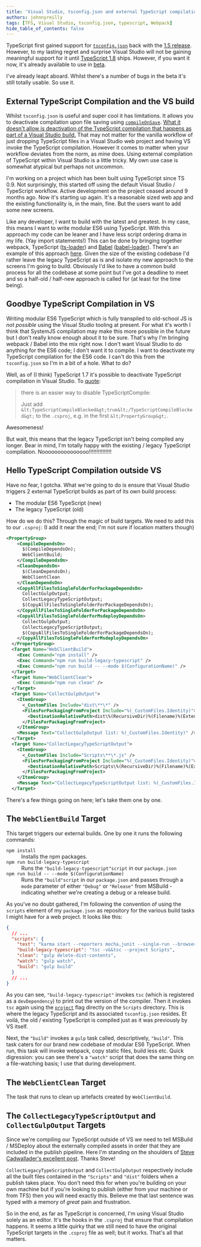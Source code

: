 ```yaml
---
title: 'Visual Studio, tsconfig.json and external TypeScript compilation'
authors: johnnyreilly
tags: [TFS, Visual Studio, tsconfig.json, typescript, Webpack]
hide_table_of_contents: false
---
```


TypeScript first gained support for [`tsconfig.json`](https://github.com/Microsoft/TypeScript/wiki/tsconfig.json) back with the [1\.5 release](https://blogs.msdn.microsoft.com/typescript/2015/07/20/announcing-typescript-1-5/). However, to my lasting regret and surprise Visual Studio will not be gaining meaningful support for it until [TypeScript 1.8](https://github.com/Microsoft/TypeScript/wiki/What%27s-new-in-TypeScript#improved-support-for-tsconfigjson-in-visual-studio-2015) ships. However, if you want it now, it's already available to use in [beta](https://blogs.msdn.microsoft.com/typescript/2016/01/28/announcing-typescript-1-8-beta/).

<!--truncate-->

I've already leapt aboard. Whilst there's a number of bugs in the beta it's still totally usable. So use it.

## External TypeScript Compilation and the VS build

Whilst `tsconfig.json` is useful and super cool it has limitations. It allows you to deactivate compilation upon file saving using [`compileOnSave`](https://github.com/Microsoft/TypeScript/issues/2326#issuecomment-178294169). [What it doesn't allow is deactivation of the TypeScript compilation that happens as part of a Visual Studio build.](https://github.com/Microsoft/TypeScript/issues/7091) That may not matter for the vanilla workflow of just dropping TypeScript files in a Visual Studio web project and having VS invoke the TypeScript compilation. However it comes to matter when your workflow deviates from the norm, as mine does. Using external compilation of TypeScript within Visual Studio is a little tricky. My own use case is somewhat atypical but perhaps not uncommon.

I'm working on a project which has been built using TypeScript since TS 0.9. Not surprisingly, this started off using the default Visual Studio / TypeScript workflow. Active development on the project ceased around 9 months ago. Now it's starting up again. It's a reasonable sized web app and the existing functionality is, in the main, fine. But the users want to add some new screens.

Like any developer, I want to build with the latest and greatest. In my case, this means I want to write modular ES6 using TypeScript. With this approach my code can be leaner and I have less script ordering drama in my life. (Yay import statements!) This can be done by bringing together webpack, TypeScript ([ts-loader](https://github.com/TypeStrong/ts-loader)) and [Babel](http://babeljs.io/) ([babel-loader](https://github.com/babel/babel-loader)). There's an example of this approach [here](../2015-12-16-es6-typescript-babel-react-flux-karma/index.md). Given the size of the existing codebase I'd rather leave the legacy TypeScript as is and isolate my new approach to the screens I'm going to build. Obviously I'd like to have a common build process for all the codebase at some point but I've got a deadline to meet and so a half-old / half-new approach is called for (at least for the time being).

## Goodbye TypeScript Compilation in VS

Writing modular ES6 TypeScript which is fully transpiled to old-school JS is _not possible_ using the Visual Studio tooling at present. For what it's worth I think that SystemJS compilation may make this more possible in the future but I don't really know enough about it to be sure. That's why I'm bringing webpack / Babel into the mix right now. I don't want Visual Studio to do anything for the ES6 code; I don't want it to compile. I want to deactivate my TypeScript compilation for the ES6 code. I can't do this from the `tsconfig.json` so I'm in a bit of a hole. What to do?

Well, as of (I think) TypeScript 1.7 it's possible to deactivate TypeScript compilation in Visual Studio. To [quote](https://github.com/Microsoft/TypeScript/issues/2294#issuecomment-129367578):

> there is an easier way to disable TypeScriptCompile:
>
> Just add `&lt;TypeScriptCompileBlocked&gt;true&lt;/TypeScriptCompileBlocked&gt;` to the `.csproj`, e.g. in the first `&lt;PropertyGroup&gt;`.

Awesomeness!

But wait, this means that the legacy TypeScript isn't being compiled any longer. Bear in mind, I'm totally happy with the existing / legacy TypeScript compilation. Nooooooooooooooo!!!!!!!!!!!!!!!

## Hello TypeScript Compilation outside VS

Have no fear, I gotcha. What we're going to do is ensure that Visual Studio triggers 2 external TypeScript builds as part of its own build process:

- The modular ES6 TypeScript (new)
- The legacy TypeScript (old)

How do we do this? Through the magic of build targets. We need to add this to our `.csproj`: (I add it near the end; I'm not sure if location matters though)

```xml
<PropertyGroup>
    <CompileDependsOn>
      $(CompileDependsOn);
      WebClientBuild;
    </CompileDependsOn>
    <CleanDependsOn>
      $(CleanDependsOn);
      WebClientClean
    </CleanDependsOn>
    <CopyAllFilesToSingleFolderForPackageDependsOn>
      CollectGulpOutput;
      CollectLegacyTypeScriptOutput;
      $(CopyAllFilesToSingleFolderForPackageDependsOn);
    </CopyAllFilesToSingleFolderForPackageDependsOn>
    <CopyAllFilesToSingleFolderForMsdeployDependsOn>
      CollectGulpOutput;
      CollectLegacyTypeScriptOutput;
      $(CopyAllFilesToSingleFolderForPackageDependsOn);
    </CopyAllFilesToSingleFolderForMsdeployDependsOn>
  </PropertyGroup>
  <Target Name="WebClientBuild">
    <Exec Command="npm install" />
    <Exec Command="npm run build-legacy-typescript" />
    <Exec Command="npm run build -- --mode $(ConfigurationName)" />
  </Target>
  <Target Name="WebClientClean">
    <Exec Command="npm run clean" />
  </Target>
  <Target Name="CollectGulpOutput">
    <ItemGroup>
      <_CustomFiles Include="dist\**\*" />
      <FilesForPackagingFromProject Include="%(_CustomFiles.Identity)">
        <DestinationRelativePath>dist\%(RecursiveDir)%(Filename)%(Extension)</DestinationRelativePath>
      </FilesForPackagingFromProject>
    </ItemGroup>
    <Message Text="CollectGulpOutput list: %(_CustomFiles.Identity)" />
  </Target>
  <Target Name="CollectLegacyTypeScriptOutput">
    <ItemGroup>
      <_CustomFiles Include="Scripts\**\*.js" />
      <FilesForPackagingFromProject Include="%(_CustomFiles.Identity)">
        <DestinationRelativePath>Scripts\%(RecursiveDir)%(Filename)%(Extension)</DestinationRelativePath>
      </FilesForPackagingFromProject>
    </ItemGroup>
    <Message Text="CollectLegacyTypeScriptOutput list: %(_CustomFiles.Identity)" />
  </Target>
```

There's a few things going on here; let's take them one by one.

## The `WebClientBuild` Target

This target triggers our external builds. One by one it runs the following commands:

<dl><dt><code>npm install</code></dt><dd>Installs the npm packages.</dd><dt><code>npm run build-legacy-typescript</code></dt><dd>Runs the <code>"build-legacy-typescript"</code><code>script</code> in our <code>package.json</code></dd><dt><code>npm run build -- --mode $(ConfigurationName)</code></dt><dd>Runs the <code>"build"</code><code>script</code> in our <code>package.json</code> and passes through a <code>mode</code> parameter of either <code>"Debug"</code> or <code>"Release"</code> from MSBuild - indicating whether we're creating a debug or a release build.</dd></dl>

As you've no doubt gathered, I'm following the convention of using the `scripts` element of my `package.json` as repository for the various build tasks I might have for a web project. It looks like this:

```json
{
  // ...
  "scripts": {
    "test": "karma start --reporters mocha,junit --single-run --browsers PhantomJS",
    "build-legacy-typescript": "tsc -v&&tsc --project Scripts",
    "clean": "gulp delete-dist-contents",
    "watch": "gulp watch",
    "build": "gulp build"
  }
  // ...
}
```

As you can see, `"build-legacy-typescript"` invokes `tsc` (which is registered as a `devDependency`) to print out the version of the compiler. Then it invokes `tsc` again using the [`project`](https://github.com/Microsoft/TypeScript/wiki/Compiler-Options) flag directly on the `Scripts` directory. This is where the legacy TypeScript and its associated `tsconfig.json` resides. Et voilá, the old / existing TypeScript is compiled just as it was previously by VS itself.

Next, the `"build"` invokes a `gulp` task called, descriptively, `"build"`. This task caters for our brand new codebase of modular ES6 TypeScript. When run, this task will invoke webpack, copy static files, build less etc. Quick digression: you can see there's a `"watch"` script that does the same thing on a file-watching basis; I use that during development.

## The `WebClientClean` Target

The task that runs to clean up artefacts created by `WebClientBuild`.

## The `CollectLegacyTypeScriptOutput` and `CollectGulpOutput` Targets

Since we're compiling our TypeScript outside of VS we need to tell MSBuild / MSDeploy about the externally compiled assets in order that they are included in the publish pipeline. Here I'm standing on the shoulders of [Steve Cadwallader's excellent post](http://www.codecadwallader.com/2015/03/15/integrating-gulp-into-your-tfs-builds-and-web-deploy/). Thanks Steve!

`CollectLegacyTypeScriptOutput` and `CollectGulpOutput` respectively include all the built files contained in the `"Scripts"` and `"dist"` folders when a publish takes place. You don't need this for when you're building on your own machine but if you're looking to publish (either from your machine or from TFS) then you will need exactly this. Believe me that last sentence was typed with a memory of _great_ pain and frustration.

So in the end, as far as TypeScript is concerned, I'm using Visual Studio solely as an editor. It's the hooks in the `.csproj` that ensure that compilation happens. It seems a little quirky that we still need to have the original TypeScript targets in the `.csproj` file as well; but it works. That's all that matters.
